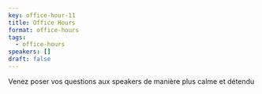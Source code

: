 ```yaml
---
key: office-hour-11
title: Office Hours
format: office-hours
tags:
  - office-hours
speakers: []
draft: false
---
```

Venez poser vos questions aux speakers de manière plus calme et détendu
